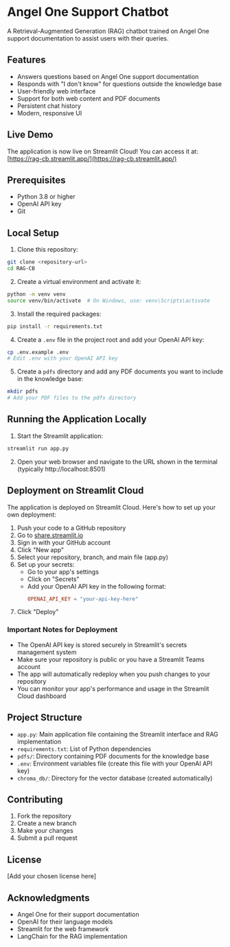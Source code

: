 # Angel One Support Chatbot

A Retrieval-Augmented Generation (RAG) chatbot trained on Angel One support documentation to assist users with their queries.

## Features

- Answers questions based on Angel One support documentation
- Responds with "I don't know" for questions outside the knowledge base
- User-friendly web interface
- Support for both web content and PDF documents
- Persistent chat history
- Modern, responsive UI

## Live Demo

The application is now live on Streamlit Cloud! You can access it at:
[https://rag-cb.streamlit.app/](https://rag-cb.streamlit.app/)

## Prerequisites

- Python 3.8 or higher
- OpenAI API key
- Git

## Local Setup

1. Clone this repository:

```bash
git clone <repository-url>
cd RAG-CB
```

2. Create a virtual environment and activate it:

```bash
python -m venv venv
source venv/bin/activate  # On Windows, use: venv\Scripts\activate
```

3. Install the required packages:

```bash
pip install -r requirements.txt
```

4. Create a `.env` file in the project root and add your OpenAI API key:

```bash
cp .env.example .env
# Edit .env with your OpenAI API key
```

5. Create a `pdfs` directory and add any PDF documents you want to include in the knowledge base:

```bash
mkdir pdfs
# Add your PDF files to the pdfs directory
```

## Running the Application Locally

1. Start the Streamlit application:

```bash
streamlit run app.py
```

2. Open your web browser and navigate to the URL shown in the terminal (typically http://localhost:8501)

## Deployment on Streamlit Cloud

The application is deployed on Streamlit Cloud. Here's how to set up your own deployment:

1. Push your code to a GitHub repository
2. Go to [share.streamlit.io](https://share.streamlit.io)
3. Sign in with your GitHub account
4. Click "New app"
5. Select your repository, branch, and main file (app.py)
6. Set up your secrets:
   - Go to your app's settings
   - Click on "Secrets"
   - Add your OpenAI API key in the following format:
     ```toml
     OPENAI_API_KEY = "your-api-key-here"
     ```
7. Click "Deploy"

### Important Notes for Deployment

- The OpenAI API key is stored securely in Streamlit's secrets management system
- Make sure your repository is public or you have a Streamlit Teams account
- The app will automatically redeploy when you push changes to your repository
- You can monitor your app's performance and usage in the Streamlit Cloud dashboard

## Project Structure

- `app.py`: Main application file containing the Streamlit interface and RAG implementation
- `requirements.txt`: List of Python dependencies
- `pdfs/`: Directory containing PDF documents for the knowledge base
- `.env`: Environment variables file (create this file with your OpenAI API key)
- `chroma_db/`: Directory for the vector database (created automatically)

## Contributing

1. Fork the repository
2. Create a new branch
3. Make your changes
4. Submit a pull request

## License

[Add your chosen license here]

## Acknowledgments

- Angel One for their support documentation
- OpenAI for their language models
- Streamlit for the web framework
- LangChain for the RAG implementation
